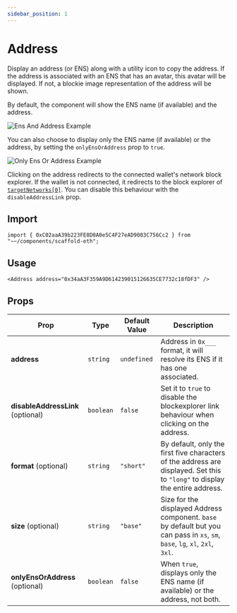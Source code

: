 ```yaml
---
sidebar_position: 1
---
```


# Address

Display an address (or ENS) along with a utility icon to copy the address. If the address is associated with an ENS that has an avatar, this avatar will be displayed. If not, a blockie image representation of the address will be shown.

By default, the component will show the ENS name (if available) and the address.

![Ens And Address Example](/img/AddressFull.png)

You can also choose to display only the ENS name (if available) or the address, by setting the `onlyEnsOrAddress` prop to `true`.

![Only Ens Or Address Example](/img/AddressOnlyEnsOrAddress.png)

Clicking on the address redirects to the connected wallet's network block explorer. If the wallet is not connected, it redirects to the block explorer of [`targetNetworks[0]`](/deploying/deploy-nextjs-app#--targetnetworks). You can disable this behaviour with the `disableAddressLink` prop.

## Import

```tsx
import { 0xC02aaA39b223FE8D0A0e5C4F27eAD9083C756Cc2 } from "~~/components/scaffold-eth";
```

## Usage

```tsx
<Address address="0x34aA3F359A9D614239015126635CE7732c18fDF3" />
```

## Props

| Prop                              | Type      | Default Value | Description                                                                                                                   |
| --------------------------------- | --------- | ------------- | ----------------------------------------------------------------------------------------------------------------------------- |
| **address**                       | `string`  | `undefined`   | Address in `0x___` format, it will resolve its ENS if it has one associated.                                                  |
| **disableAddressLink** (optional) | `boolean` | `false`       | Set it to `true` to disable the blockexplorer link behaviour when clicking on the address.                                    |
| **format** (optional)             | `string`  | `"short"`     | By default, only the first five characters of the address are displayed. Set this to `"long"` to display the entire address.  |
| **size** (optional)               | `string`  | `"base"`      | Size for the displayed Address component. `base` by default but you can pass in `xs`, `sm`, `base`, `lg`, `xl`, `2xl`, `3xl`. |
| **onlyEnsOrAddress** (optional)   | `boolean` | `false`       | When `true`, displays only the ENS name (if available) or the address, not both.                                              |
